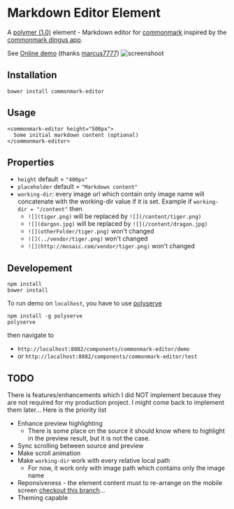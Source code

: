 # Markdown Editor Element

A [polymer (1.0)](https://www.polymer-project.org/1.0/) element - Markdown editor for [commonmark](http://commonmark.org/) inspired by the [commonmark dingus app](http://spec.commonmark.org/dingus). 

See [Online demo](http://open-elements.org/bower_components/commonmark-editor/demo/index.html) (thanks [marcus7777](https://github.com/marcus7777/open-elements.org))
![screenshoot](/demo/screenshoot.png)

## Installation

	bower install commonmark-editor

## Usage

    <commonmark-editor height="500px">
      Some initial markdown content (optional)
    </commonmark-editor>

## Properties
	 
* `height` default = `"400px"` 
* `placeholder` default = `"Markdown content"`
* `working-dir`: every image url which contain only image name will concatenate with the working-dir value if it is set. Example if `working-dir = "/content"` then
	*  `![](tiger.png)` will be replaced by `![](/content/tiger.png)`
	*  `![](dargon.jpg)` will be replaced by `![](/content/dragon.jpg)`
	*  `![](otherFolder/tiger.png)` won't changed
	*  `![](../vendor/tiger.png)` won't changed
	*  `![](http://mosaic.com/vendor/tiger.png)` won't changed
	
## Developement

	npm install
	bower install

To run demo on `localhost`, you have to use [polyserve](https://github.com/PolymerLabs/polyserve)
  	
	npm install -g polyserve
	polyserve
  	
then navigate to 
* `http://localhost:8082/components/commonmark-editor/demo`
* or `http://localhost:8082/components/commonmark-editor/test`
	
## TODO
	 
There is features/enhancements which I did NOT implement because they are not required for my production project. I might come back to implement them later... Here is the priority list
 
* Enhance preview highlighting
	* There is some place on the source it should know where to highlight in the preview result, but it is not the case.
* Sync scrolling between source and preview
* Make scroll animation
* Make `working-dir` work with every relative local path
  * For now, it work only with image path which contains only the image name
* Reponsiveness - the element content must to re-arrange on the mobile screen [checkout this branch](https://github.com/duongphuhiep/commonmark-editor/tree/reponsiveness)...
* Theming capable

